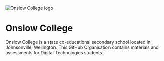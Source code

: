 ![Onslow College logo](https://user-images.githubusercontent.com/88599935/186767501-67991dd0-5f38-489f-baca-f733115d1a66.svg)

# Onslow College

Onslow College is a state co-educational secondary school located in Johnsonville, Wellington.
This GitHub Organisation contains materials and assessments for Digital Technologies students.
